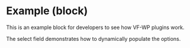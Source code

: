 # Example (block)

This is an example block for developers to see how VF-WP plugins work.

The select field demonstrates how to dynamically populate the options.
